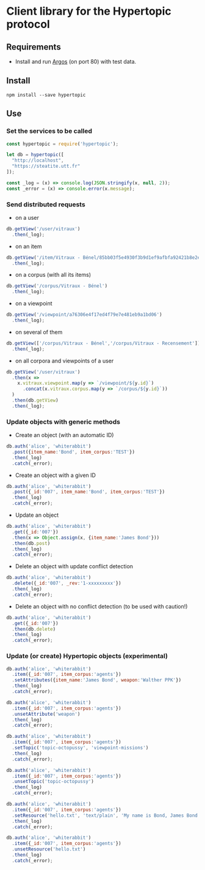 # Client library for the Hypertopic protocol

## Requirements

- Install and run [Argos](https://github.com/Hypertopic/Argos) (on port 80) with test data.

## Install 

```shell
npm install --save hypertopic
```

## Use

### Set the services to be called

```js
const hypertopic = require('hypertopic');

let db = hypertopic([
  "http://localhost",
  "https://steatite.utt.fr"
]);

const _log = (x) => console.log(JSON.stringify(x, null, 2));
const _error = (x) => console.error(x.message);
```

### Send distributed requests

- on a user

```js
db.getView('/user/vitraux')
  .then(_log);
```
- on an item

```js
db.getView('/item/Vitraux - Bénel/85bb03f5e4930f3b9d1ef9afbfa92421b8e2e23b')
  .then(_log);
```

- on a corpus (with all its items)

```js
db.getView('/corpus/Vitraux - Bénel')
  .then(_log);
```

- on a viewpoint

```js
db.getView('/viewpoint/a76306e4f17ed4f79e7e481eb9a1bd06')
  .then(_log);
```

- on several of them

```js
db.getView(['/corpus/Vitraux - Bénel','/corpus/Vitraux - Recensement'])
  .then(_log);
```

- on all corpora and viewpoints of a user

```js
db.getView('/user/vitraux')
  .then(x =>
    x.vitraux.viewpoint.map(y => `/viewpoint/${y.id}`)
      .concat(x.vitraux.corpus.map(y => `/corpus/${y.id}`))
  )
  .then(db.getView)
  .then(_log);
```

### Update objects with generic methods

- Create an object (with an automatic ID)

```js
db.auth('alice', 'whiterabbit')
  .post({item_name:'Bond', item_corpus:'TEST'})
  .then(_log)
  .catch(_error);
```

- Create an object with a given ID

```js
db.auth('alice', 'whiterabbit')
  .post({_id:'007', item_name:'Bond', item_corpus:'TEST'})
  .then(_log)
  .catch(_error);
```

- Update an object

```js
db.auth('alice', 'whiterabbit')
  .get({_id:'007'})
  .then(x => Object.assign(x, {item_name:'James Bond'}))
  .then(db.post)
  .then(_log)
  .catch(_error);
```

- Delete an object with update conflict detection

```js
db.auth('alice', 'whiterabbit')
  .delete({_id:'007', _rev:'1-xxxxxxxxx'})
  .then(_log)
  .catch(_error);
```

- Delete an object with no conflict detection (to be used with caution!)

```js
db.auth('alice', 'whiterabbit')
  .get({_id:'007'})
  .then(db.delete)
  .then(_log)
  .catch(_error);
```

### Update (or create) Hypertopic objects (experimental)

```js
db.auth('alice', 'whiterabbit')
  .item({_id:'007', item_corpus:'agents'})
  .setAttributes({item_name:'James Bond', weapon:'Walther PPK'})
  .then(_log)
  .catch(_error);
```

```js
db.auth('alice', 'whiterabbit')
  .item({_id:'007', item_corpus:'agents'})
  .unsetAttribute('weapon')
  .then(_log)
  .catch(_error);
```

```js
db.auth('alice', 'whiterabbit')
  .item({_id:'007', item_corpus:'agents'})
  .setTopic('topic-octopussy', 'viewpoint-missions')
  .then(_log)
  .catch(_error);
```

```js
db.auth('alice', 'whiterabbit')
  .item({_id:'007', item_corpus:'agents'})
  .unsetTopic('topic-octopussy')
  .then(_log)
  .catch(_error);
```

```js
db.auth('alice', 'whiterabbit')
  .item({_id:'007', item_corpus:'agents'})
  .setResource('hello.txt', 'text/plain', 'My name is Bond, James Bond.')
  .then(_log)
  .catch(_error);
```

```js
db.auth('alice', 'whiterabbit')
  .item({_id:'007', item_corpus:'agents'})
  .unsetResource('hello.txt')
  .then(_log)
  .catch(_error);
```
